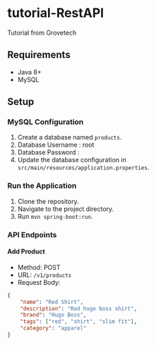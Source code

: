 # tutorial-RestAPI
Tutorial from Grovetech

## Requirements
- Java 8+
- MySQL

## Setup

### MySQL Configuration
1. Create a database named `products`.
2. Database Username  : root
3. Database Password :  
4. Update the database configuration in `src/main/resources/application.properties`.

### Run the Application
1. Clone the repository.
2. Navigate to the project directory.
3. Run `mvn spring-boot:run`.

### API Endpoints

#### Add Product
- Method: POST
- URL: `/v1/products`
- Request Body:
```json
{
    "name": "Red Shirt",
    "description": "Red hugo boss shirt",
    "brand": "Hugo Boss",
    "tags": ["red", "shirt", "slim fit"],
    "category": "apparel"
}
